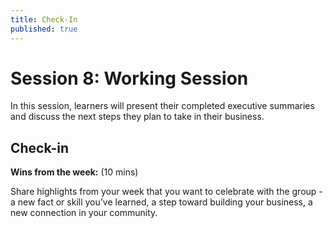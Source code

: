 ```yaml
---
title: Check-In
published: true
---
```

# Session 8: Working Session 

In this session, learners will present their completed executive summaries and discuss the next steps they plan to take in their business.

## Check-in 

**Wins from the week:**
(10 mins)

Share highlights from your week that you want to celebrate with the group - a new fact or skill you’ve learned, a step toward building your business, a new connection in your community. 
